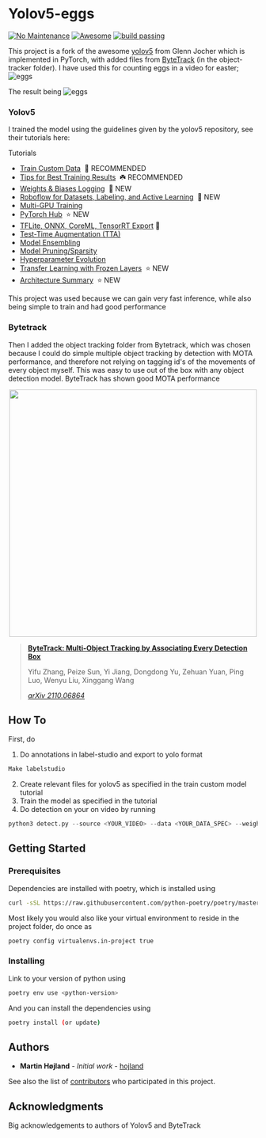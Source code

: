 # Yolov5-eggs

[![No Maintenance](http://unmaintained.tech/badge.svg)](http://unmaintained.tech/)
[![Awesome](https://cdn.rawgit.com/sindresorhus/awesome/d7305f38d29fed78fa85652e3a63e154dd8e8829/media/badge.svg)](https://github.com/sindresorhus/awesome)
[![build passing](https://img.shields.io/static/v1?label=build&message=passing&color=green)](https://github.com/Go-Autonomous/mime-parser)

This project is a fork of the awesome [yolov5](https://github.com/ultralytics/yolov5) from Glenn Jocher which is implemented in PyTorch, with added files from [ByteTrack](https://github.com/ifzhang/ByteTrack) (in the object-tracker folder). I have used this for counting eggs in a video for easter; 
![eggs](https://raw.githubusercontent.com/Hojland/yolov5-eggs/master/assets/eggs-prior.gif)

The result being 
![eggs](https://raw.githubusercontent.com/Hojland/yolov5-eggs/master/assets/eggs-annotated.gif)


### Yolov5 

I trained the model using the guidelines given by the yolov5 repository, see their tutorials here:

<summary>Tutorials</summary>

- [Train Custom Data](https://github.com/ultralytics/yolov5/wiki/Train-Custom-Data)  🚀 RECOMMENDED
- [Tips for Best Training Results](https://github.com/ultralytics/yolov5/wiki/Tips-for-Best-Training-Results)  ☘️
  RECOMMENDED
- [Weights & Biases Logging](https://github.com/ultralytics/yolov5/issues/1289)  🌟 NEW
- [Roboflow for Datasets, Labeling, and Active Learning](https://github.com/ultralytics/yolov5/issues/4975)  🌟 NEW
- [Multi-GPU Training](https://github.com/ultralytics/yolov5/issues/475)
- [PyTorch Hub](https://github.com/ultralytics/yolov5/issues/36)  ⭐ NEW
- [TFLite, ONNX, CoreML, TensorRT Export](https://github.com/ultralytics/yolov5/issues/251) 🚀
- [Test-Time Augmentation (TTA)](https://github.com/ultralytics/yolov5/issues/303)
- [Model Ensembling](https://github.com/ultralytics/yolov5/issues/318)
- [Model Pruning/Sparsity](https://github.com/ultralytics/yolov5/issues/304)
- [Hyperparameter Evolution](https://github.com/ultralytics/yolov5/issues/607)
- [Transfer Learning with Frozen Layers](https://github.com/ultralytics/yolov5/issues/1314)  ⭐ NEW
- [Architecture Summary](https://github.com/ultralytics/yolov5/issues/6998)  ⭐ NEW

This project was used because we can gain very fast inference, while also being simple to train and had good performance


### Bytetrack


Then I added the object tracking folder from Bytetrack, which was chosen because I could do simple multiple object tracking by detection with MOTA performance, and therefore not relying on tagging id's of the movements of every object myself. This was easy to use out of the box with any object detection model. ByteTrack has shown good MOTA performance

<p align="center"><img src="https://raw.githubusercontent.com/ifzhang/ByteTrack/main/assets/sota.png" width="500"/></p>

> [**ByteTrack: Multi-Object Tracking by Associating Every Detection Box**](https://arxiv.org/abs/2110.06864)
> 
> Yifu Zhang, Peize Sun, Yi Jiang, Dongdong Yu, Zehuan Yuan, Ping Luo, Wenyu Liu, Xinggang Wang
> 
> *[arXiv 2110.06864](https://arxiv.org/abs/2110.06864)*

## How To
First, do 
1. Do annotations in label-studio and export to yolo format
``` bash
Make labelstudio
```
2. Create relevant files for yolov5 as specified in the train custom model tutorial
3. Train the model as specified in the tutorial
4. Do detection on your on video by running
``` python
python3 detect.py --source <YOUR_VIDEO> --data <YOUR_DATA_SPEC> --weights <YOUR_BEST_TRAINED_WEIGHTS>
```

## Getting Started

### Prerequisites


Dependencies are installed with poetry, which is installed using

``` bash
curl -sSL https://raw.githubusercontent.com/python-poetry/poetry/master/get-poetry.py | python -
```

Most likely you would also like your virtual environment to reside in the project folder, do once as
``` bash
poetry config virtualenvs.in-project true
```

### Installing

Link to your version of python using 
``` bash
poetry env use <python-version>
```

And you can install the dependencies using 
``` bash
poetry install (or update)
```


## Authors

* **Martin Højland** - *Initial work* - [hojland](https://github.com/Hojland)

See also the list of [contributors](https://github.com/Hojland/yolov5-eggs/contributors) who participated in this project.


## Acknowledgments

Big acknowledgements to authors of Yolov5 and ByteTrack